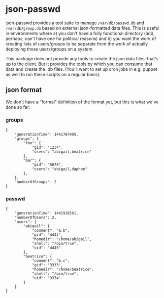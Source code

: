 # json-passwd

json-passwd provides a tool suite to manage `/var/db/passwd.db` and
`/var/db/group.db` based on external json-formatted data files.  This is
useful in environments where a) you don't have a fully functional
directory (and, perhaps, can't have one for political reasons) and b) you
want the work of creating lists of users/groups to be separate from the
work of actually deploying those users/groups on a system.

This package does not provide any tools to create the json data files;
that's up to the client.  But it provides the tools by which you can
consume that data and create the .db files.  (You'll want to set up cron
jobs in e.g. puppet as well to run these scripts on a regular basis).

## json format

We don't have a "formal" definition of the format yet, but this is what
we've done so far:

### groups

    { 
        "generationTime": 1441787405, 
        "groups": {
            "foo": {
                "gid": "1234", 
                "users": "abigail,beatrice"
            }, 
            "bar": {
                "gid": "5678", 
                "users": "abigail,daphne"
            }, 
        },
        "numberOfGroups": 2
    }

### passwd

    {
        "generationTime": 1441910561, 
        "numberOfUsers": 2, 
        "users": {
            "abigail": {
                "comment": "a.b", 
                "gid": "4444", 
                "homedir": "/home/abigail", 
                "shell": "/bin/true", 
                "uid": "4445"
            },
            "beatrice": {
                "comment": "b.c", 
                "gid": "3333", 
                "homedir": "/home/beatrice", 
                "shell": "/bin/true", 
                "uid": "3334"
            }
        }
    }
